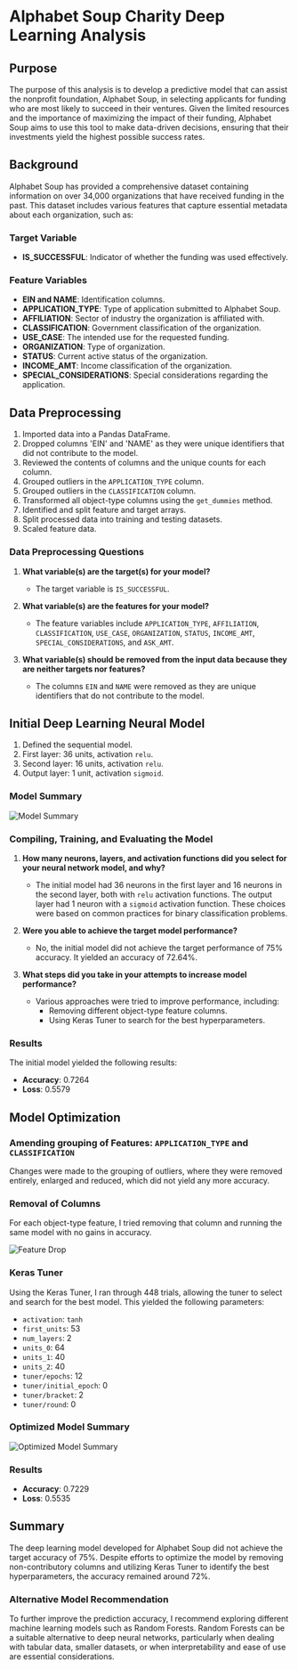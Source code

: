 # Alphabet Soup Charity Deep Learning Analysis

## Purpose

The purpose of this analysis is to develop a predictive model that can assist the nonprofit foundation, Alphabet Soup, in selecting applicants for funding who are most likely to succeed in their ventures. Given the limited resources and the importance of maximizing the impact of their funding, Alphabet Soup aims to use this tool to make data-driven decisions, ensuring that their investments yield the highest possible success rates.

## Background

Alphabet Soup has provided a comprehensive dataset containing information on over 34,000 organizations that have received funding in the past. This dataset includes various features that capture essential metadata about each organization, such as:

### Target Variable

- **IS_SUCCESSFUL**: Indicator of whether the funding was used effectively.

### Feature Variables

- **EIN and NAME**: Identification columns.
- **APPLICATION_TYPE**: Type of application submitted to Alphabet Soup.
- **AFFILIATION**: Sector of industry the organization is affiliated with.
- **CLASSIFICATION**: Government classification of the organization.
- **USE_CASE**: The intended use for the requested funding.
- **ORGANIZATION**: Type of organization.
- **STATUS**: Current active status of the organization.
- **INCOME_AMT**: Income classification of the organization.
- **SPECIAL_CONSIDERATIONS**: Special considerations regarding the application.

## Data Preprocessing

1. Imported data into a Pandas DataFrame.
2. Dropped columns 'EIN' and 'NAME' as they were unique identifiers that did not contribute to the model.
3. Reviewed the contents of columns and the unique counts for each column.
4. Grouped outliers in the `APPLICATION_TYPE` column.
5. Grouped outliers in the `CLASSIFICATION` column.
6. Transformed all object-type columns using the `get_dummies` method.
7. Identified and split feature and target arrays.
8. Split processed data into training and testing datasets.
9. Scaled feature data.

### Data Preprocessing Questions

1. **What variable(s) are the target(s) for your model?**
   - The target variable is `IS_SUCCESSFUL`.

2. **What variable(s) are the features for your model?**
   - The feature variables include `APPLICATION_TYPE`, `AFFILIATION`, `CLASSIFICATION`, `USE_CASE`, `ORGANIZATION`, `STATUS`, `INCOME_AMT`, `SPECIAL_CONSIDERATIONS`, and `ASK_AMT`.

3. **What variable(s) should be removed from the input data because they are neither targets nor features?**
   - The columns `EIN` and `NAME` were removed as they are unique identifiers that do not contribute to the model.

## Initial Deep Learning Neural Model

1. Defined the sequential model.
2. First layer: 36 units, activation `relu`.
3. Second layer: 16 units, activation `relu`.
4. Output layer: 1 unit, activation `sigmoid`.

### Model Summary
![Model Summary](images/Initial_model_design.png)

### Compiling, Training, and Evaluating the Model

1. **How many neurons, layers, and activation functions did you select for your neural network model, and why?**
   - The initial model had 36 neurons in the first layer and 16 neurons in the second layer, both with `relu` activation functions. The output layer had 1 neuron with a `sigmoid` activation function. These choices were based on common practices for binary classification problems.

2. **Were you able to achieve the target model performance?**
   - No, the initial model did not achieve the target performance of 75% accuracy. It yielded an accuracy of 72.64%.

3. **What steps did you take in your attempts to increase model performance?**
   - Various approaches were tried to improve performance, including:
     - Removing different object-type feature columns.
     - Using Keras Tuner to search for the best hyperparameters.

### Results
The initial model yielded the following results:
- **Accuracy**: 0.7264
- **Loss**: 0.5579

## Model Optimization

### Amending grouping of Features: `APPLICATION_TYPE` and `CLASSIFICATION`

Changes were made to the grouping of outliers, where they were removed entirely, enlarged and reduced, which did not yield any more accuracy.


### Removal of Columns

For each object-type feature, I tried removing that column and running the same model with no gains in accuracy.

![Feature Drop](images/Column_drop.png)

### Keras Tuner

Using the Keras Tuner, I ran through 448 trials, allowing the tuner to select and search for the best model. This yielded the following parameters:

- `activation`: `tanh`
- `first_units`: 53
- `num_layers`: 2
- `units_0`: 64
- `units_1`: 40
- `units_2`: 40
- `tuner/epochs`: 12
- `tuner/initial_epoch`: 0
- `tuner/bracket`: 2
- `tuner/round`: 0

### Optimized Model Summary 
![Optimized Model Summary](images/Optimized_model_summary.png)

### Results

- **Accuracy**: 0.7229
- **Loss**: 0.5535

## Summary

The deep learning model developed for Alphabet Soup did not achieve the target accuracy of 75%. Despite efforts to optimize the model by removing non-contributory columns and utilizing Keras Tuner to identify the best hyperparameters, the accuracy remained around 72%.

### Alternative Model Recommendation

To further improve the prediction accuracy, I recommend exploring different machine learning models such as Random Forests. Random Forests can be a suitable alternative to deep neural networks, particularly when dealing with tabular data, smaller datasets, or when interpretability and ease of use are essential considerations.
